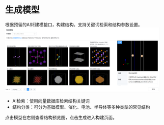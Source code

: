 # 生成模型
根据预留的ASE建模接口，构建结构。支持关键词检索和结构参数设置。
![advanced](.././nested/qstudio_manual_oneclick_generatemodel.png)

- AI检索：使用向量数据库检索结构关键词
- 结构分类：可分为基础模型、催化、电池、半导体等多种类型的常见结构


点击模型在右侧查看结构预览图，点击生成进入构建页面。